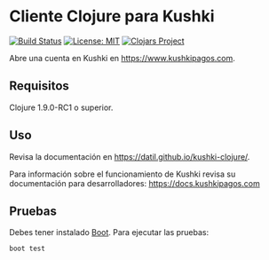 # Cliente Clojure para Kushki

[![Build Status](https://travis-ci.org/datil/kushki-clojure.svg?branch=master)](https://travis-ci.org/datil/kushki-clojure)
[![License: MIT](https://img.shields.io/badge/License-MIT-yellow.svg)](https://opensource.org/licenses/MIT)
[![Clojars Project](https://img.shields.io/clojars/v/kushki-clojure.svg)](https://clojars.org/kushki-clojure)

Abre una cuenta en Kushki en https://www.kushkipagos.com.

## Requisitos

Clojure 1.9.0-RC1 o superior.

## Uso

Revisa la documentación en https://datil.github.io/kushki-clojure/.

Para información sobre el funcionamiento de Kushki revisa su documentación para desarrolladores: https://docs.kushkipagos.com

## Pruebas

Debes tener instalado [Boot](http://boot-clj.com/). Para ejecutar las pruebas:

```shell
boot test
```
